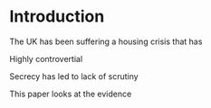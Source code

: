 # Introduction

The UK has been suffering a housing crisis that has 

Highly controvertial 

Secrecy has led to lack of scrutiny

This paper looks at the evidence 